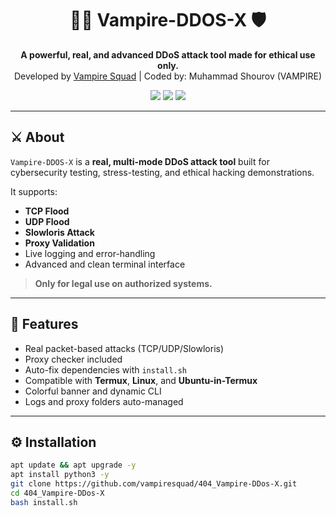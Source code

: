<h1 align="center">
  🧛‍♂️ Vampire-DDOS-X 🛡️
</h1>

<p align="center">
  <b>A powerful, real, and advanced DDoS attack tool made for ethical use only.</b><br>
  Developed by <a href="https://github.com/vampiresquad">Vampire Squad</a> | Coded by: Muhammad Shourov (VAMPIRE)
</p>

<p align="center">
  <img src="https://img.shields.io/badge/Platform-Termux%20%7C%20Linux-black?style=flat-square&logo=linux">
  <img src="https://img.shields.io/badge/Made%20With-Python-blue?style=flat-square&logo=python">
  <img src="https://img.shields.io/github/stars/vampiresquad/Vampire-DDOS-X?style=social">
</p>

---

## ⚔️ About

`Vampire-DDOS-X` is a **real, multi-mode DDoS attack tool** built for cybersecurity testing, stress-testing, and ethical hacking demonstrations.

It supports:
- **TCP Flood**
- **UDP Flood**
- **Slowloris Attack**
- **Proxy Validation**
- Live logging and error-handling
- Advanced and clean terminal interface

> **Only for legal use on authorized systems.**

---

## 🧠 Features

- Real packet-based attacks (TCP/UDP/Slowloris)
- Proxy checker included
- Auto-fix dependencies with `install.sh`
- Compatible with **Termux**, **Linux**, and **Ubuntu-in-Termux**
- Colorful banner and dynamic CLI
- Logs and proxy folders auto-managed

---

## ⚙️ Installation

```bash
apt update && apt upgrade -y
apt install python3 -y
git clone https://github.com/vampiresquad/404_Vampire-DDos-X.git
cd 404_Vampire-DDos-X
bash install.sh
